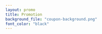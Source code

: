 ```yaml
---
layout: promo
title: Promotion
background_file: "coupon-background.png"
font_color: "black"
---
```

